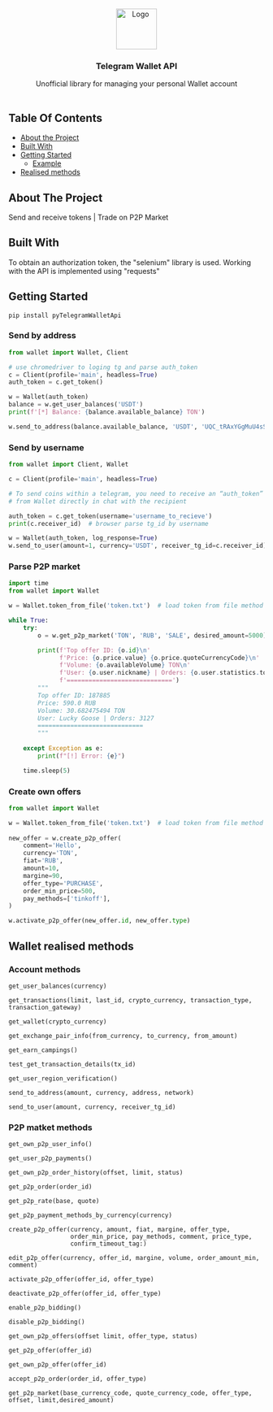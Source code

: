 <br/>
<p align="center">
  <a href="https://github.com/no-name-user-name/pyTelegramWalletApi">
    <img src="https://wallet.tg/icon.svg" alt="Logo" width="80" height="80">
  </a>

  <h3 align="center">Telegram Wallet API</h3>

  <p align="center">
    Unofficial library for managing your personal Wallet account
    <br/>
    <br/>
  </p>
</p>



## Table Of Contents

* [About the Project](#about-the-project)
* [Built With](#built-with)
* [Getting Started](#getting-started)
  * [Example](#example)
* [Realised methods](#realised-methods)

## About The Project

Send and receive tokens | Trade on P2P Market

## Built With

To obtain an authorization token, the "selenium" library is used.
Working with the API is implemented using "requests"

## Getting Started

```bazaar
pip install pyTelegramWalletApi
```

### Send by address

```python
from wallet import Wallet, Client

# use chromedriver to loging tg and parse auth_token
c = Client(profile='main', headless=True)
auth_token = c.get_token()

w = Wallet(auth_token)
balance = w.get_user_balances('USDT')
print(f'[*] Balance: {balance.available_balance} TON')

w.send_to_address(balance.available_balance, 'USDT', 'UQC_tRAxYGgMuU4sSqN6eRWArwvL4qI3gXn_', network='ton')
```

### Send by username
```python
from wallet import Client, Wallet

c = Client(profile='main', headless=True)

# To send coins within a telegram, you need to receive an “auth_token”
# from Wallet directly in chat with the recipient

auth_token = c.get_token(username='username_to_recieve')
print(c.receiver_id)  # browser parse tg_id by username

w = Wallet(auth_token, log_response=True)
w.send_to_user(amount=1, currency='USDT', receiver_tg_id=c.receiver_id)
```

### Parse P2P market

```python
import time
from wallet import Wallet

w = Wallet.token_from_file('token.txt')  # load token from file method

while True:
    try:
        o = w.get_p2p_market('TON', 'RUB', 'SALE', desired_amount=5000)[0]

        print(f'Top offer ID: {o.id}\n'
              f'Price: {o.price.value} {o.price.quoteCurrencyCode}\n'
              f'Volume: {o.availableVolume} TON\n'
              f'User: {o.user.nickname} | Orders: {o.user.statistics.totalOrdersCount}\n'
              f'=============================')
        """
        Top offer ID: 187885
        Price: 590.0 RUB
        Volume: 30.682475494 TON
        User: Lucky Goose | Orders: 3127
        =============================
        """
        
    except Exception as e:
        print(f"[!] Error: {e}")

    time.sleep(5)

```

### Create own offers

```python
from wallet import Wallet

w = Wallet.token_from_file('token.txt')  # load token from file method
 
new_offer = w.create_p2p_offer(
    comment='Hello',
    currency='TON',
    fiat='RUB',
    amount=10,
    margine=90,
    offer_type='PURCHASE',
    order_min_price=500,
    pay_methods=['tinkoff'],
)

w.activate_p2p_offer(new_offer.id, new_offer.type)
```

## Wallet realised methods

### Account methods

```
get_user_balances(currency)
```
```
get_transactions(limit, last_id, crypto_currency, transaction_type, transaction_gateway)
```
```
get_wallet(crypto_currency)
```
```
get_exchange_pair_info(from_currency, to_currency, from_amount)
```
```
get_earn_campings()
```
```
test_get_transaction_details(tx_id)
```
```
get_user_region_verification()
```
```
send_to_address(amount, currency, address, network)
```
```
send_to_user(amount, currency, receiver_tg_id)
```

### P2P matket methods


```
get_own_p2p_user_info()
```
```
get_user_p2p_payments()
```
```
get_own_p2p_order_history(offset, limit, status)
```
```
get_p2p_order(order_id)
```
```
get_p2p_rate(base, quote)
```
```
get_p2p_payment_methods_by_currency(currency)
```
```
create_p2p_offer(currency, amount, fiat, margine, offer_type,
                 order_min_price, pay_methods, comment, price_type,
                 confirm_timeout_tag:)
```
```
edit_p2p_offer(currency, offer_id, margine, volume, order_amount_min, comment)
```
```
activate_p2p_offer(offer_id, offer_type)
```
```
deactivate_p2p_offer(offer_id, offer_type)
```
```
enable_p2p_bidding()
```
```
disable_p2p_bidding()
```
```
get_own_p2p_offers(offset limit, offer_type, status)
```
```
get_p2p_offer(offer_id)
```
```
get_own_p2p_offer(offer_id)
```
```
accept_p2p_order(order_id, offer_type)
```
```
get_p2p_market(base_currency_code, quote_currency_code, offer_type, offset, limit,desired_amount)
```

